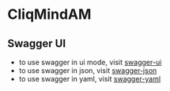 # CliqMindAM

[swagger-ui]: http://127.0.0.1:8080/swagger-ui.html
[swagger-json]: http://127.0.0.1:8080/v3/api-docs
[swagger-yaml]: http://127.0.0.1:8080/v3/api-docs.yaml

## Swagger UI
- to use swagger in ui mode, visit [swagger-ui]
- to use swagger in json, visit [swagger-json]
- to use swagger in yaml, visit [swagger-yaml] 